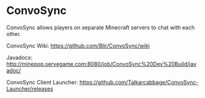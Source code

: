 ConvoSync
=========

ConvoSync allows players on separate Minecraft servers to chat with each other.

ConvoSync Wiki: https://github.com/Blir/ConvoSync/wiki

Javadocs: http://minepop.servegame.com:8080/job/ConvoSync%20Dev%20Build/javadoc/

ConvoSync Client Launcher: https://github.com/Talkarcabbage/ConvoSync-Launcher/releases
